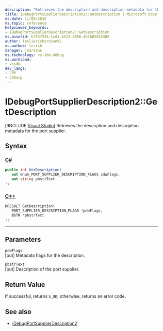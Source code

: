 ```yaml
---
description: "Retrieves the description and description metadata for the port supplier."
title: IDebugPortSupplierDescription2::GetDescription | Microsoft Docs
ms.date: 11/04/2016
ms.topic: reference
helpviewer_keywords:
- IDebugPortSupplierDescription2::GetDescription
ms.assetid: bff5f536-1cd1-4313-8856-db7b05818305
author: leslierichardson95
ms.author: lerich
manager: jmartens
ms.technology: vs-ide-debug
ms.workload:
- vssdk
dev_langs:
- CPP
- CSharp
---
```

# IDebugPortSupplierDescription2::GetDescription

 [!INCLUDE [Visual Studio](~/includes/applies-to-version/vs-windows-only.md)]
Retrieves the description and description metadata for the port supplier.

## Syntax

### [C#](#tab/csharp)
```csharp
public int GetDescription(
   out enum_PORT_SUPPLIER_DESCRIPTION_FLAGS pdwFlags,
   out string pbstrText
);
```
### [C++](#tab/cpp)
```cpp
HRESULT GetDescription(
   PORT_SUPPLIER_DESCRIPTION_FLAGS *pdwFlags,
   BSTR *pbstrText
);
```
---

## Parameters
`pdwFlags`\
[out] Metadata flags for the description.

`pbstrText`\
[out] Description of the port supplier.

## Return Value
 If successful, returns `S_OK`; otherwise, returns an error code.

## See also
- [IDebugPortSupplierDescription2](../../../extensibility/debugger/reference/idebugportsupplierdescription2.md)

